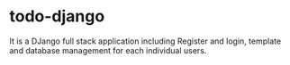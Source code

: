# todo-django
It is a DJango full stack application including Register and login, template and database management for each individual users.

